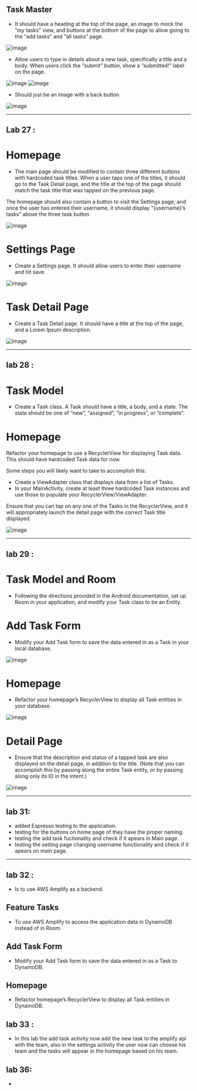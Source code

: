 ## Task Master
- It should have a heading at the top of the page, an image to mock the “my tasks” view, and buttons at the bottom of the page to allow going to the “add tasks” and “all tasks” page.

![image](screenshot/imageOne.png)

-  Allow users to type in details about a new task, specifically a title and a body. When users click the “submit” button, show a “submitted!” label on the page.

![image](screenshot/imageTwo.png)
![image](screenshot/imageThree.png)

- Should just be an image with a back button

![image](screenshot/imageFour.png)

***

## Lab 27 :


# Homepage
- The main page should be modified to contain three different buttons with hardcoded task titles. When a user taps one of the titles, it should go to the Task Detail page, and the title at the top of the page should match the task title that was tapped on the previous page.

The homepage should also contain a button to visit the Settings page, and once the user has entered their username, it should display “{username}’s tasks” above the three task button

![image](screenshot/imageFive.png)


# Settings Page

- Create a Settings page. It should allow users to enter their username and hit save.

![image](screenshot/imageSeven.png)

# Task Detail Page
- Create a Task Detail page. It should have a title at the top of the page, and a Lorem Ipsum description.

![image](screenshot/imageSix.png)

***

## lab 28 :

# Task Model

- Create a Task class. A Task should have a title, a body, and a state. The state should be one of “new”, “assigned”, “in progress”, or “complete”.

# Homepage

Refactor your homepage to use a RecyclerView for displaying Task data. This should have hardcoded Task data for now.

Some steps you will likely want to take to accomplish this:

   - Create a ViewAdapter class that displays data from a list of Tasks.
   -  In your MainActivity, create at least three hardcoded Task instances and use those to populate your RecyclerView/ViewAdapter.

Ensure that you can tap on any one of the Tasks in the RecyclerView, and it will appropriately launch the detail page with the correct Task title displayed.

![image](screenshot/imageEight.png)

***

## lab 29 :

# Task Model and Room

- Following the directions provided in the Android documentation, set up Room in your application, and modify your Task class to be an Entity.

# Add Task Form

- Modify your Add Task form to save the data entered in as a Task in your local database.

![image](screenshot/image11.png)

# Homepage

- Refactor your homepage’s RecyclerView to display all Task entities in your database.

![image](screenshot/image9.png)

# Detail Page

- Ensure that the description and status of a tapped task are also displayed on the detail page, in addition to the title. (Note that you can accomplish this by passing along the entire Task entity, or by passing along only its ID in the intent.)

![image](screenshot/image10.png)

***

## lab 31: 
+ added Espresso testing to the application.
+ testing for the buttons on home page of they have the proper naming.
+ testing the add task fuctionality and check if it apears in Main page.
+ testing the setting page changing username functionality and check if it apears on main page.

 ***
## lab 32 :

- Is to use AWS Amplify as a backend. 

## Feature Tasks
- To use AWS Amplify to access the application data in DynamoDB instead of in Room.

## Add Task Form
- Modify your Add Task form to save the data entered in as a Task to DynamoDB.

## Homepage
- Refactor homepage’s RecyclerView to display all Task entities in DynamoDB.


## lab 33 :

- In this lab the add task activity now add the new task to the amplify api with the team, also in the settings activity the user now can choose his team and the tasks will appear in the homepage based on his team.


## lab 36:
- 